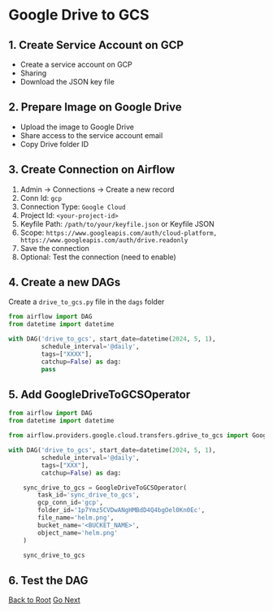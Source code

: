 # Google Drive to GCS

## 1. Create Service Account on GCP

- Create a service account on GCP
- Sharing
- Download the JSON key file

## 2. Prepare Image on Google Drive

- Upload the image to Google Drive
- Share access to the service account email
- Copy Drive folder ID

## 3. Create Connection on Airflow

1. Admin -> Connections -> Create a new record
2. Conn Id: `gcp`
3. Connection Type: `Google Cloud`
4. Project Id: `<your-project-id>`
5. Keyfile Path: `/path/to/your/keyfile.json` or Keyfile JSON
6. Scope: `https://www.googleapis.com/auth/cloud-platform, https://www.googleapis.com/auth/drive.readonly`
7. Save the connection
8. Optional: Test the connection (need to enable)

## 4. Create a new DAGs

Create a `drive_to_gcs.py` file in the `dags` folder

```python {"id":"01HYJTRDQNECJNF4J3RK22P38Q"}
from airflow import DAG
from datetime import datetime

with DAG('drive_to_gcs', start_date=datetime(2024, 5, 1),
         schedule_interval='@daily',
         tags=["XXXX"],
         catchup=False) as dag:
         pass
```

## 5. Add GoogleDriveToGCSOperator

```python {"id":"01HYJTRDQNECJNF4J3RP90ZS24"}
from airflow import DAG
from datetime import datetime

from airflow.providers.google.cloud.transfers.gdrive_to_gcs import GoogleDriveToGCSOperator

with DAG('drive_to_gcs', start_date=datetime(2024, 5, 1),
         schedule_interval='@daily',
         tags=["XXX"],
         catchup=False) as dag:

    sync_drive_to_gcs = GoogleDriveToGCSOperator(
        task_id='sync_drive_to_gcs',
        gcp_conn_id='gcp',
        folder_id='1p7Ymz5CVDwANgHMBdD4Q4bgOel0Kn0Ec',
        file_name='helm.png',
        bucket_name='<BUCKET_NAME>',
        object_name='helm.png'
    )

    sync_drive_to_gcs
```

## 6. Test the DAG

[Back to Root](../../README.md)
[Go Next](../chapter-07/README.md)
